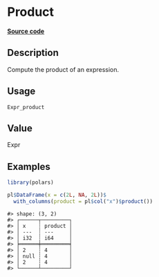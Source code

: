 
# Product

[**Source code**](https://github.com/pola-rs/r-polars/tree/3908b5beab9ec917b825bad8f9a820caad37cb4a/R/#L)

## Description

Compute the product of an expression.

## Usage

<pre><code class='language-R'>Expr_product
</code></pre>

## Value

Expr

## Examples

``` r
library(polars)

pl$DataFrame(x = c(2L, NA, 2L))$
  with_columns(product = pl$col("x")$product())
```

    #> shape: (3, 2)
    #> ┌──────┬─────────┐
    #> │ x    ┆ product │
    #> │ ---  ┆ ---     │
    #> │ i32  ┆ i64     │
    #> ╞══════╪═════════╡
    #> │ 2    ┆ 4       │
    #> │ null ┆ 4       │
    #> │ 2    ┆ 4       │
    #> └──────┴─────────┘
